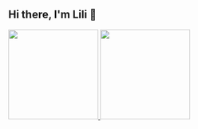 ## Hi there, I'm Lili 👋

<div>
  <a href="https://github.com/lilint1">
  <img height= "180" src = "https://github-readme-stats.vercel.app/api?username=lilint1&show_icons=true&hide_border=true&theme=nightowl&count-private=true&hide=stars&card_width=320"/> 
  </a>
  <a href="https://github.com/lilint1">
  <img height= "180" src = "https://github-readme-stats.vercel.app/api/top-langs/?username=lilint1&layout=compact&hide_border=true&theme=nightowl&card_width=320"/> 
  </a>
</div>  


<!--(https://github.com/anuraghazra/github-readme-stats)-->
